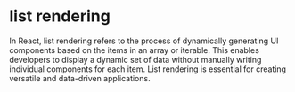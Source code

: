# list rendering

In React, list rendering refers to the process of dynamically generating UI components based on the items in an array or iterable. This enables developers to display a dynamic set of data without manually writing individual components for each item. List rendering is essential for creating versatile and data-driven applications.
